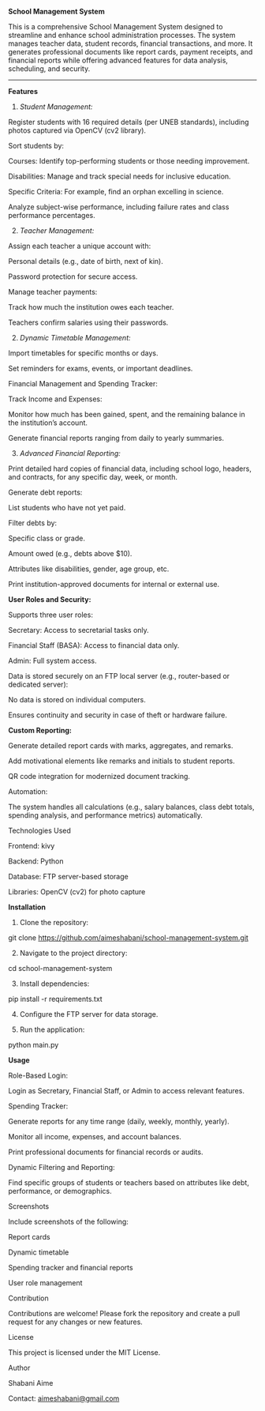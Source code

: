 

**School Management System**

This is a comprehensive School Management System designed to streamline and enhance school administration processes. The system manages teacher data, student records, financial transactions, and more. It generates professional documents like report cards, payment receipts, and financial reports while offering advanced features for data analysis, scheduling, and security.

---

**Features**

1. *Student Management:*

Register students with 16 required details (per UNEB standards), including photos captured via OpenCV (cv2 library).

Sort students by:

Courses: Identify top-performing students or those needing improvement.

Disabilities: Manage and track special needs for inclusive education.

Specific Criteria: For example, find an orphan excelling in science.


Analyze subject-wise performance, including failure rates and class performance percentages.



2. *Teacher Management:*

Assign each teacher a unique account with:

Personal details (e.g., date of birth, next of kin).

Password protection for secure access.


Manage teacher payments:

Track how much the institution owes each teacher.

Teachers confirm salaries using their passwords.



2. *Dynamic Timetable Management:*

Import timetables for specific months or days.

Set reminders for exams, events, or important deadlines.


Financial Management and Spending Tracker:

Track Income and Expenses:

Monitor how much has been gained, spent, and the remaining balance in the institution’s account.

Generate financial reports ranging from daily to yearly summaries.


3. *Advanced Financial Reporting:*

Print detailed hard copies of financial data, including school logo, headers, and contracts, for any specific day, week, or month.

Generate debt reports:

List students who have not yet paid.

Filter debts by:

Specific class or grade.

Amount owed (e.g., debts above $10).

Attributes like disabilities, gender, age group, etc.


Print institution-approved documents for internal or external use.




**User Roles and Security:**

Supports three user roles:

Secretary: Access to secretarial tasks only.

Financial Staff (BASA): Access to financial data only.

Admin: Full system access.


Data is stored securely on an FTP local server (e.g., router-based or dedicated server):

No data is stored on individual computers.

Ensures continuity and security in case of theft or hardware failure.



**Custom Reporting:**

Generate detailed report cards with marks, aggregates, and remarks.

Add motivational elements like remarks and initials to student reports.

QR code integration for modernized document tracking.


Automation:

The system handles all calculations (e.g., salary balances, class debt totals, spending analysis, and performance metrics) automatically.


Technologies Used

Frontend: kivy

Backend: Python

Database: FTP server-based storage

Libraries: OpenCV (cv2) for photo capture


**Installation**

1. Clone the repository:

git clone https://github.com/aimeshabani/school-management-system.git


2. Navigate to the project directory:

cd school-management-system


3. Install dependencies:

pip install -r requirements.txt


4. Configure the FTP server for data storage.


5. Run the application:

python main.py



**Usage**

Role-Based Login:

Login as Secretary, Financial Staff, or Admin to access relevant features.


Spending Tracker:

Generate reports for any time range (daily, weekly, monthly, yearly).

Monitor all income, expenses, and account balances.

Print professional documents for financial records or audits.


Dynamic Filtering and Reporting:

Find specific groups of students or teachers based on attributes like debt, performance, or demographics.



Screenshots

Include screenshots of the following:

Report cards

Dynamic timetable

Spending tracker and financial reports

User role management


Contribution

Contributions are welcome! Please fork the repository and create a pull request for any changes or new features.

License

This project is licensed under the MIT License.

Author

Shabani Aime

Contact: aimeshabani@gmail.com

